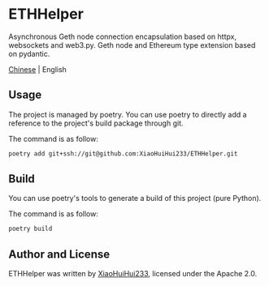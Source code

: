 # ETHHelper

Asynchronous Geth node connection encapsulation based on httpx, websockets and web3.py. Geth node and Ethereum type extension based on pydantic.

[Chinese](docs/README_cn.md) | English

## Usage

The project is managed by poetry. You can use poetry to directly add a reference to the project's build package through git.

The command is as follow:

```bash
poetry add git+ssh://git@github.com:XiaoHuiHui233/ETHHelper.git
```

## Build

You can use poetry's tools to generate a build of this project (pure Python).

The command is as follow:

```bash
poetry build
```

## Author and License

ETHHelper was written by [XiaoHuiHui233](https://github.com/XiaoHuiHui233/), licensed under the Apache 2.0.

